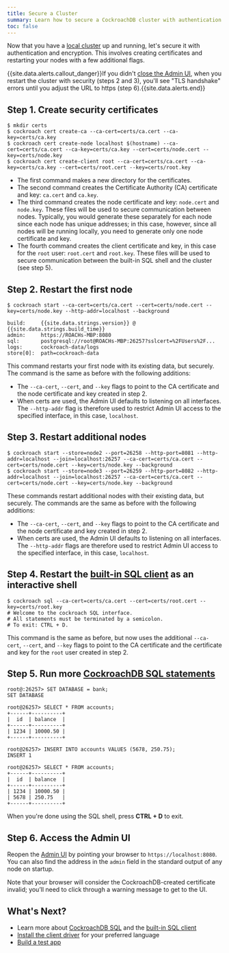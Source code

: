 ```yaml
---
title: Secure a Cluster
summary: Learn how to secure a CockroachDB cluster with authentication and encryption.
toc: false
---
```


Now that you have a [local cluster](start-a-local-cluster.html) up and running, let's secure it with authentication and encryption. This involves creating certificates and restarting your nodes with a few additional flags.

{{site.data.alerts.callout_danger}}If you didn't <a href="start-a-local-cluster.html#step-6--stop-the-cluster-and-close-the-admin-ui">close the Admin UI</a>, when you restart the cluster with security (steps 2 and 3), you'll see "TLS handshake" errors until you adjust the URL to https (step 6).{{site.data.alerts.end}}

## Step 1.  Create security certificates

~~~ shell
$ mkdir certs
$ cockroach cert create-ca --ca-cert=certs/ca.cert --ca-key=certs/ca.key
$ cockroach cert create-node localhost $(hostname) --ca-cert=certs/ca.cert --ca-key=certs/ca.key --cert=certs/node.cert --key=certs/node.key
$ cockroach cert create-client root --ca-cert=certs/ca.cert --ca-key=certs/ca.key --cert=certs/root.cert --key=certs/root.key
~~~

- The first command makes a new directory for the certificates.
- The second command creates the Certificate Authority (CA) certificate and key: `ca.cert` and `ca.key`.
- The third command creates the node certificate and key: `node.cert` and `node.key`. These files will be used to secure communication between nodes. Typically, you would generate these separately for each node since each node has unique addresses; in this case, however, since all nodes will be running locally, you need to generate only one node certificate and key.
- The fourth command creates the client certificate and key, in this case for the `root` user: `root.cert` and `root.key`. These files will be used to secure communication between the built-in SQL shell and the cluster (see step 5).

## Step 2.  Restart the first node

~~~ shell
$ cockroach start --ca-cert=certs/ca.cert --cert=certs/node.cert --key=certs/node.key --http-addr=localhost --background

build:     {{site.data.strings.version}} @ {{site.data.strings.build_time}}
admin:     https://ROACHs-MBP:8080
sql:       postgresql://root@ROACHs-MBP:26257?sslcert=%2FUsers%2F...
logs:      cockroach-data/logs
store[0]:  path=cockroach-data
~~~

This command restarts your first node with its existing data, but securely. The command is the same as before with the following additions: 

- The `--ca-cert`, `--cert`, and `--key` flags to point to the CA certificate and the node certificate and key created in step 2. 
- When certs are used, the Admin UI defaults to listening on all interfaces. The `--http-addr` flag is therefore used to restrict Admin UI access to the specified interface, in this case, `localhost`.

## Step 3.  Restart additional nodes

~~~ shell
$ cockroach start --store=node2 --port=26258 --http-port=8081 --http-addr=localhost --join=localhost:26257 --ca-cert=certs/ca.cert --cert=certs/node.cert --key=certs/node.key --background
$ cockroach start --store=node3 --port=26259 --http-port=8082 --http-addr=localhost --join=localhost:26257 --ca-cert=certs/ca.cert --cert=certs/node.cert --key=certs/node.key --background
~~~

These commands restart additional nodes with their existing data, but securely. The commands are the same as before with the following additions:

- The `--ca-cert`, `--cert`, and `--key` flags to point to the CA certificate and the node certificate and key created in step 2. 
- When certs are used, the Admin UI defaults to listening on all interfaces. The `--http-addr` flags are therefore used to restrict Admin UI access to the specified interface, in this case, `localhost`.

## Step 4.  Restart the [built-in SQL client](use-the-built-in-sql-client.html) as an interactive shell

~~~ shell
$ cockroach sql --ca-cert=certs/ca.cert --cert=certs/root.cert --key=certs/root.key
# Welcome to the cockroach SQL interface.
# All statements must be terminated by a semicolon.
# To exit: CTRL + D.
~~~

This command is the same as before, but now uses the additional `--ca-cert`, `--cert`, and `--key` flags to point to the CA certificate and the certificate and key for the `root` user created in step 2.

## Step 5.  Run more [CockroachDB SQL statements](learn-cockroachdb-sql.html)

~~~ shell
root@:26257> SET DATABASE = bank;
SET DATABASE

root@26257> SELECT * FROM accounts;
+------+----------+
|  id  | balance  |
+------+----------+
| 1234 | 10000.50 |
+------+----------+

root@26257> INSERT INTO accounts VALUES (5678, 250.75);
INSERT 1

root@26257> SELECT * FROM accounts;
+------+----------+
|  id  | balance  |
+------+----------+
| 1234 | 10000.50 |
| 5678 | 250.75   |
+------+----------+
~~~

When you're done using the SQL shell, press **CTRL + D** to exit.
 
## Step 6.  Access the Admin UI

Reopen the [Admin UI](explore-the-admin-ui.html) by pointing your browser to `https://localhost:8080`. You can also find the address in the `admin` field in the standard output of any node on startup. 

Note that your browser will consider the CockroachDB-created certificate invalid; you’ll need to click through a warning message to get to the UI.

## What's Next?

- Learn more about [CockroachDB SQL](learn-cockroachdb-sql.html) and the [built-in SQL client](use-the-built-in-sql-client.html)
- [Install the client driver](install-client-drivers.html) for your preferred language
- [Build a test app](build-a-test-app.html)
